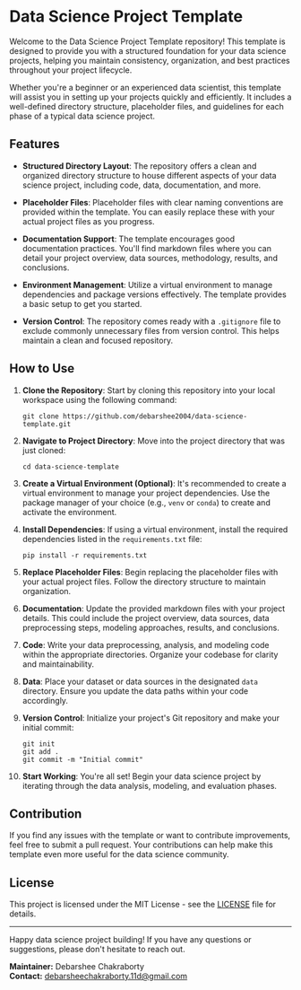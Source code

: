 # Data Science Project Template

Welcome to the Data Science Project Template repository! This template is designed to provide you with a structured foundation for your data science projects, helping you maintain consistency, organization, and best practices throughout your project lifecycle.

Whether you're a beginner or an experienced data scientist, this template will assist you in setting up your projects quickly and efficiently. It includes a well-defined directory structure, placeholder files, and guidelines for each phase of a typical data science project.

## Features

- **Structured Directory Layout**: The repository offers a clean and organized directory structure to house different aspects of your data science project, including code, data, documentation, and more.

- **Placeholder Files**: Placeholder files with clear naming conventions are provided within the template. You can easily replace these with your actual project files as you progress.

- **Documentation Support**: The template encourages good documentation practices. You'll find markdown files where you can detail your project overview, data sources, methodology, results, and conclusions.

- **Environment Management**: Utilize a virtual environment to manage dependencies and package versions effectively. The template provides a basic setup to get you started.

- **Version Control**: The repository comes ready with a `.gitignore` file to exclude commonly unnecessary files from version control. This helps maintain a clean and focused repository.

## How to Use

1. **Clone the Repository**: Start by cloning this repository into your local workspace using the following command:
   
   ```
   git clone https://github.com/debarshee2004/data-science-template.git
   ```

2. **Navigate to Project Directory**: Move into the project directory that was just cloned:

   ```
   cd data-science-template
   ```

3. **Create a Virtual Environment (Optional)**: It's recommended to create a virtual environment to manage your project dependencies. Use the package manager of your choice (e.g., `venv` or `conda`) to create and activate the environment.

4. **Install Dependencies**: If using a virtual environment, install the required dependencies listed in the `requirements.txt` file:

   ```
   pip install -r requirements.txt
   ```

5. **Replace Placeholder Files**: Begin replacing the placeholder files with your actual project files. Follow the directory structure to maintain organization.

6. **Documentation**: Update the provided markdown files with your project details. This could include the project overview, data sources, data preprocessing steps, modeling approaches, results, and conclusions.

7. **Code**: Write your data preprocessing, analysis, and modeling code within the appropriate directories. Organize your codebase for clarity and maintainability.

8. **Data**: Place your dataset or data sources in the designated `data` directory. Ensure you update the data paths within your code accordingly.

9. **Version Control**: Initialize your project's Git repository and make your initial commit:

   ```
   git init
   git add .
   git commit -m "Initial commit"
   ```

10. **Start Working**: You're all set! Begin your data science project by iterating through the data analysis, modeling, and evaluation phases.

## Contribution

If you find any issues with the template or want to contribute improvements, feel free to submit a pull request. Your contributions can help make this template even more useful for the data science community.

## License

This project is licensed under the MIT License - see the [LICENSE](https://github.com/debarshee2004/data-science-template/blob/main/LICENSE) file for details.

---

Happy data science project building! If you have any questions or suggestions, please don't hesitate to reach out.

**Maintainer:** Debarshee Chakraborty <br />
**Contact:** debarsheechakraborty.11d@gmail.com
